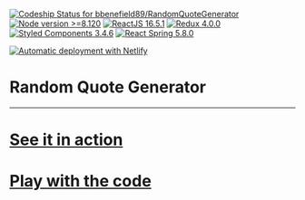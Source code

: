 [![Codeship Status for bbenefield89/RandomQuoteGenerator](https://img.shields.io/codeship/478f02d0-a164-0136-4ee0-66465846d0b3/master.svg?style=flat-square)](https://app.codeship.com/projects/306722) [![Node version >=8.120](https://img.shields.io/badge/Node-8.12.0-brightgreen.svg?style=flat-square)](https://nodejs.org) [![ReactJS 16.5.1](https://img.shields.io/badge/React-16.5.1-blue.svg?style=flat-square)](https://reactjs.org) [![Redux 4.0.0](https://img.shields.io/badge/Redux-4.0.0-%23744cbc.svg?style=flat-square)](https://redux.js.org/) [![Styled Components 3.4.6](https://img.shields.io/badge/Styled--Components-3.4.6-palevioletred.svg?style=flat-square)](https://www.styled-components.com/) [![React Spring 5.8.0](https://img.shields.io/badge/React--Spring-5.8.0-%23FB4E7B.svg?style=flat-square)](http://react-spring.surge.sh/)

[![Automatic deployment with Netlify](https://www.netlify.com/img/global/badges/netlify-dark.svg)](https://bb-rqg.netlify.com/)

# Random Quote Generator

<hr>

# [See it in action](https://bb-rqg.netlify.com/)
# [Play with the code](https://codesandbox.io/s/github/bbenefield89/RandomQuoteGenerator)